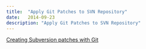 ```yaml
---
title:  "Apply Git Patches to SVN Repository"
date:   2014-09-23
description: "Apply Git Patches to SVN Repository"
---
```


[Creating Subversion patches with Git](http://codeprairie.net/blogs/chrisortman/archive/2008/01/14/creating-subversion-patches-with-git.aspx)